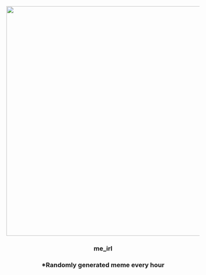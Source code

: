 <p align="center">
        <img src="https://i.imgur.com/Qjlld1p.gif" width="600" height="600">
        </p>
        <h3 align="center">me_irl</h3>
        <h3 align="center">*Randomly generated meme every hour</h3>
    